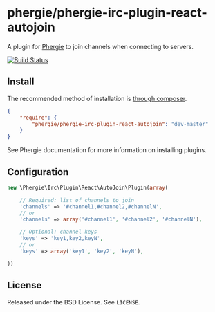 # phergie/phergie-irc-plugin-react-autojoin

A plugin for [Phergie](http://github.com/phergie/phergie-irc-bot-react/) to
join channels when connecting to servers.

[![Build Status](https://secure.travis-ci.org/phergie/phergie-irc-plugin-react-autojoin.png?branch=master)](http://travis-ci.org/phergie/phergie-irc-plugin-react-autojoin)

## Install

The recommended method of installation is [through composer](http://getcomposer.org).

```JSON
{
    "require": {
        "phergie/phergie-irc-plugin-react-autojoin": "dev-master"
    }
}
```

See Phergie documentation for more information on installing plugins.

## Configuration

```php
new \Phergie\Irc\Plugin\React\AutoJoin\Plugin(array(

    // Required: list of channels to join
    'channels' => '#channel1,#channel2,#channelN',
    // or
    'channels' => array('#channel1', '#channel2', '#channelN'),

    // Optional: channel keys
    'keys' => 'key1,key2,keyN',
    // or
    'keys' => array('key1', 'key2', 'keyN'),

))
```

## License

Released under the BSD License. See `LICENSE`.
